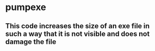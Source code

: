 # pumpexe
## This code increases the size of an exe file in such a way that it is not visible and does not damage the file
